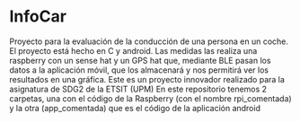 # InfoCar
Proyecto para la evaluación de la conducción de una persona en un coche. El proyecto está hecho en C y android. Las medidas las realiza una raspberry con un sense hat y un GPS hat que, mediante BLE pasan los datos a la aplicación móvil, que los almacenará y nos permitirá ver los resultados en una gráfica. Este es un proyecto innovador realizado para la asignatura de SDG2 de la ETSIT (UPM) 
En este repositorio tenemos 2 carpetas, una con el código de la Raspberry (con el nombre rpi_comentada) y la otra (app_comentada) que es el código de la aplicación android
